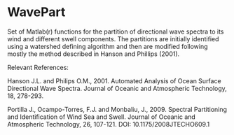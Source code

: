 # WavePart

Set of Matlab(r) functions for the partition of directional wave spectra to its wind and different swell components. The partitions are initially identified using a watershed defining algorithm  and then are modified following mostly the method described in Hanson and Phillips (2001).

Relevant References:

Hanson J.L. and Philips O.M., 2001. Automated Analysis of Ocean Surface Directional  Wave Spectra. Journal of Oceanic and Atmospheric Technology, 18, 278-293.

Portilla J., Ocampo-Torres, F.J. and Monbaliu, J., 2009. Spectral Partitioning and Identification of Wind Sea and Swell.  Journal of Oceanic and Atmospheric Technology, 26, 107-121. DOI: 10.1175/2008JTECHO609.1
